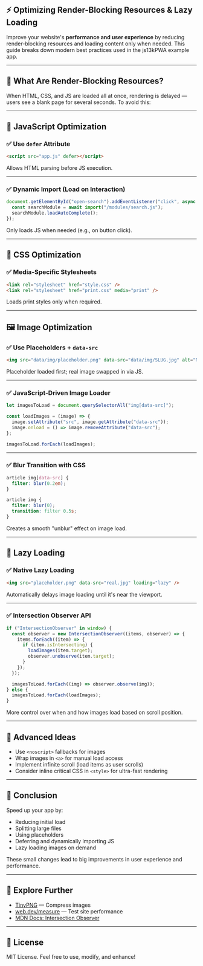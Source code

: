 ## ⚡ Optimizing Render-Blocking Resources & Lazy Loading




Improve your website's **performance and user experience** by reducing render-blocking resources and loading content only when needed. This guide breaks down modern best practices used in the js13kPWA example app.

---

## 🚫 What Are Render-Blocking Resources?

When HTML, CSS, and JS are loaded all at once, rendering is delayed — users see a blank page for several seconds. To avoid this:

---

## 🧩 JavaScript Optimization

### ✅ Use `defer` Attribute

```html
<script src="app.js" defer></script>
```

Allows HTML parsing before JS execution.

---

### ✅ Dynamic Import (Load on Interaction)

```js
document.getElementById("open-search").addEventListener("click", async () => {
  const searchModule = await import("/modules/search.js");
  searchModule.loadAutoComplete();
});
```

Only loads JS when needed (e.g., on button click).

---

## 🎨 CSS Optimization

### ✅ Media-Specific Stylesheets

```html
<link rel="stylesheet" href="style.css" />
<link rel="stylesheet" href="print.css" media="print" />
```

Loads print styles only when required.

---

## 🖼️ Image Optimization

### ✅ Use Placeholders + `data-src`

```html
<img src="data/img/placeholder.png" data-src="data/img/SLUG.jpg" alt="NAME" />
```

Placeholder loaded first; real image swapped in via JS.

---

### ✅ JavaScript-Driven Image Loader

```js
let imagesToLoad = document.querySelectorAll("img[data-src]");

const loadImages = (image) => {
  image.setAttribute("src", image.getAttribute("data-src"));
  image.onload = () => image.removeAttribute("data-src");
};

imagesToLoad.forEach(loadImages);
```

---

### ✅ Blur Transition with CSS

```css
article img[data-src] {
  filter: blur(0.2em);
}

article img {
  filter: blur(0);
  transition: filter 0.5s;
}
```

Creates a smooth "unblur" effect on image load.

---

## 🐌 Lazy Loading

### ✅ Native Lazy Loading

```html
<img src="placeholder.png" data-src="real.jpg" loading="lazy" />
```

Automatically delays image loading until it's near the viewport.

---

### ✅ Intersection Observer API

```js
if ("IntersectionObserver" in window) {
  const observer = new IntersectionObserver((items, observer) => {
    items.forEach((item) => {
      if (item.isIntersecting) {
        loadImages(item.target);
        observer.unobserve(item.target);
      }
    });
  });

  imagesToLoad.forEach((img) => observer.observe(img));
} else {
  imagesToLoad.forEach(loadImages);
}
```

More control over when and how images load based on scroll position.

---

## 🚀 Advanced Ideas

- Use `<noscript>` fallbacks for images
- Wrap images in `<a>` for manual load access
- Implement infinite scroll (load items as user scrolls)
- Consider inline critical CSS in `<style>` for ultra-fast rendering

---

## 🧠 Conclusion

Speed up your app by:

- Reducing initial load
- Splitting large files
- Using placeholders
- Deferring and dynamically importing JS
- Lazy loading images on demand

These small changes lead to big improvements in user experience and performance.

---

## 🧪 Explore Further

- [TinyPNG](https://tinypng.com) — Compress images
- [web.dev/measure](https://web.dev/measure) — Test site performance
- [MDN Docs: Intersection Observer](https://developer.mozilla.org/en-US/docs/Web/API/Intersection_Observer_API)

---

## 📝 License

MIT License. Feel free to use, modify, and enhance!
